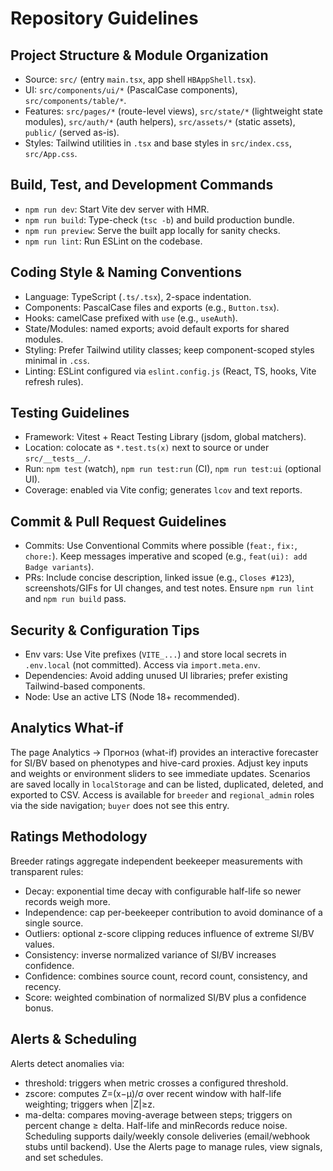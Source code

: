 # Repository Guidelines

## Project Structure & Module Organization
- Source: `src/` (entry `main.tsx`, app shell `HBAppShell.tsx`).
- UI: `src/components/ui/*` (PascalCase components), `src/components/table/*`.
- Features: `src/pages/*` (route-level views), `src/state/*` (lightweight state modules), `src/auth/*` (auth helpers), `src/assets/*` (static assets), `public/` (served as-is).
- Styles: Tailwind utilities in `.tsx` and base styles in `src/index.css`, `src/App.css`.

## Build, Test, and Development Commands
- `npm run dev`: Start Vite dev server with HMR.
- `npm run build`: Type-check (`tsc -b`) and build production bundle.
- `npm run preview`: Serve the built app locally for sanity checks.
- `npm run lint`: Run ESLint on the codebase.

## Coding Style & Naming Conventions
- Language: TypeScript (`.ts/.tsx`), 2-space indentation.
- Components: PascalCase files and exports (e.g., `Button.tsx`).
- Hooks: camelCase prefixed with `use` (e.g., `useAuth`).
- State/Modules: named exports; avoid default exports for shared modules.
- Styling: Prefer Tailwind utility classes; keep component-scoped styles minimal in `.css`.
- Linting: ESLint configured via `eslint.config.js` (React, TS, hooks, Vite refresh rules).

## Testing Guidelines
- Framework: Vitest + React Testing Library (jsdom, global matchers).
- Location: colocate as `*.test.ts(x)` next to source or under `src/__tests__/`.
- Run: `npm test` (watch), `npm run test:run` (CI), `npm run test:ui` (optional UI).
- Coverage: enabled via Vite config; generates `lcov` and text reports.

## Commit & Pull Request Guidelines
- Commits: Use Conventional Commits where possible (`feat:`, `fix:`, `chore:`). Keep messages imperative and scoped (e.g., `feat(ui): add Badge variants`).
- PRs: Include concise description, linked issue (e.g., `Closes #123`), screenshots/GIFs for UI changes, and test notes. Ensure `npm run lint` and `npm run build` pass.

## Security & Configuration Tips
- Env vars: Use Vite prefixes (`VITE_...`) and store local secrets in `.env.local` (not committed). Access via `import.meta.env`.
- Dependencies: Avoid adding unused UI libraries; prefer existing Tailwind-based components.
- Node: Use an active LTS (Node 18+ recommended).

## Analytics What-if
The page Analytics → Прогноз (what-if) provides an interactive forecaster for SI/BV based on phenotypes and hive-card proxies. Adjust key inputs and weights or environment sliders to see immediate updates. Scenarios are saved locally in `localStorage` and can be listed, duplicated, deleted, and exported to CSV. Access is available for `breeder` and `regional_admin` roles via the side navigation; `buyer` does not see this entry.

## Ratings Methodology
Breeder ratings aggregate independent beekeeper measurements with transparent rules:
- Decay: exponential time decay with configurable half-life so newer records weigh more.
- Independence: cap per-beekeeper contribution to avoid dominance of a single source.
- Outliers: optional z-score clipping reduces influence of extreme SI/BV values.
- Consistency: inverse normalized variance of SI/BV increases confidence.
- Confidence: combines source count, record count, consistency, and recency.
- Score: weighted combination of normalized SI/BV plus a confidence bonus.

## Alerts & Scheduling
Alerts detect anomalies via:
- threshold: triggers when metric crosses a configured threshold.
- zscore: computes Z=(x−μ)/σ over recent window with half-life weighting; triggers when |Z|≥z.
- ma-delta: compares moving-average between steps; triggers on percent change ≥ delta.
Half-life and minRecords reduce noise. Scheduling supports daily/weekly console deliveries (email/webhook stubs until backend). Use the Alerts page to manage rules, view signals, and set schedules.
